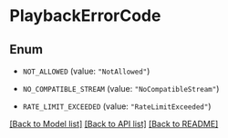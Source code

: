 # PlaybackErrorCode

## Enum


* `NOT_ALLOWED` (value: `"NotAllowed"`)

* `NO_COMPATIBLE_STREAM` (value: `"NoCompatibleStream"`)

* `RATE_LIMIT_EXCEEDED` (value: `"RateLimitExceeded"`)


[[Back to Model list]](../README.md#documentation-for-models) [[Back to API list]](../README.md#documentation-for-api-endpoints) [[Back to README]](../README.md)


